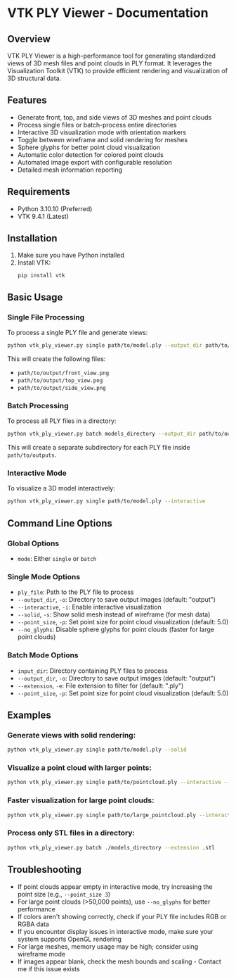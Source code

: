 # VTK PLY Viewer - Documentation

## Overview

VTK PLY Viewer is a high-performance tool for generating standardized views of 3D mesh files and point clouds in PLY format. It leverages the Visualization Toolkit (VTK) to provide efficient rendering and visualization of 3D structural data.

## Features

- Generate front, top, and side views of 3D meshes and point clouds
- Process single files or batch-process entire directories
- Interactive 3D visualization mode with orientation markers
- Toggle between wireframe and solid rendering for meshes
- Sphere glyphs for better point cloud visualization
- Automatic color detection for colored point clouds
- Automated image export with configurable resolution
- Detailed mesh information reporting

## Requirements

- Python 3.10.10 (Preferred)
- VTK 9.4.1 (Latest)

## Installation

1. Make sure you have Python installed
2. Install VTK:
   ```
   pip install vtk
   ```

## Basic Usage

### Single File Processing

To process a single PLY file and generate views:

```bash
python vtk_ply_viewer.py single path/to/model.ply --output_dir path/to/output
```

This will create the following files:
- `path/to/output/front_view.png`
- `path/to/output/top_view.png`
- `path/to/output/side_view.png`

### Batch Processing

To process all PLY files in a directory:

```bash
python vtk_ply_viewer.py batch models_directory --output_dir path/to/outputs
```

This will create a separate subdirectory for each PLY file inside `path/to/outputs`.

### Interactive Mode

To visualize a 3D model interactively:

```bash
python vtk_ply_viewer.py single path/to/model.ply --interactive
```

## Command Line Options

### Global Options

- `mode`: Either `single` or `batch`

### Single Mode Options

- `ply_file`: Path to the PLY file to process
- `--output_dir`, `-o`: Directory to save output images (default: "output")
- `--interactive`, `-i`: Enable interactive visualization
- `--solid`, `-s`: Show solid mesh instead of wireframe (for mesh data)
- `--point_size`, `-p`: Set point size for point cloud visualization (default: 5.0)
- `--no_glyphs`: Disable sphere glyphs for point clouds (faster for large point clouds)

### Batch Mode Options

- `input_dir`: Directory containing PLY files to process
- `--output_dir`, `-o`: Directory to save output images (default: "output")
- `--extension`, `-e`: File extension to filter for (default: ".ply")
- `--point_size`, `-p`: Set point size for point cloud visualization (default: 5.0)

## Examples

### Generate views with solid rendering:

```bash
python vtk_ply_viewer.py single path/to/model.ply --solid
```

### Visualize a point cloud with larger points:

```bash
python vtk_ply_viewer.py single path/to/pointcloud.ply --interactive --point_size 1
```

### Faster visualization for large point clouds:

```bash
python vtk_ply_viewer.py single path/to/large_pointcloud.ply --interactive --no_glyphs
```

### Process only STL files in a directory:

```bash
python vtk_ply_viewer.py batch ./models_directory --extension .stl
```

## Troubleshooting

- If point clouds appear empty in interactive mode, try increasing the point size (e.g., `--point_size 3`)
- For large point clouds (>50,000 points), use `--no_glyphs` for better performance
- If colors aren't showing correctly, check if your PLY file includes RGB or RGBA data
- If you encounter display issues in interactive mode, make sure your system supports OpenGL rendering
- For large meshes, memory usage may be high; consider using wireframe mode
- If images appear blank, check the mesh bounds and scaling - Contact me if this issue exists